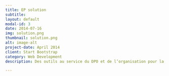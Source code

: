 ```yaml
---
title: EP solution
subtitle:
layout: default
modal-id: 3
date: 2014-07-16
img: solution.png
thumbnail: solution.png
alt: image-alt
project-date: April 2014
client: Start Bootstrap
category: Web Development
description: Des outils au service du DPO et de l’organisation pour la mise en place d’une gestion responsable de la donnée.

---
```

